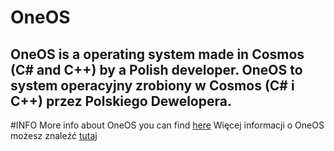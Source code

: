 # OneOS
OneOS is a operating system made in Cosmos (C# and C++) by a Polish developer.
OneOS to system operacyjny zrobiony w Cosmos (C# i C++) przez Polskiego Dewelopera.
--
#INFO
More info about OneOS you can find [here](https://serowastrona.pl.tl/OneOS.htm)
Więcej informacji o OneOS możesz znaleźć [tutaj](https://serowastrona.pl.tl/OneOS.htm)
